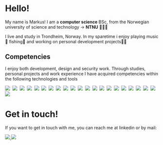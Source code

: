 # Hello!

My name is Markus! I am a <b>computer science</b> BSc, from the Norwegian university of science and technology -> <b>NTNU</b> 👨🏻‍🏫

I live and study in Trondheim, Norway. In my sparetime i enjoy playing music 🎸 fishing🎣 and working on personal development projects🧑‍💻

## Competencies

I enjoy both development, design and security work. Through studies, personal projects and work experience I have acquired competencies within the following technologies and tools

<img src="https://img.shields.io/badge/-Figma-F24E1E?&style=for-the-badge&logo=Figma&logoColor=white" />&nbsp;
<img src="https://img.shields.io/badge/CSS3-1572B6?&style=for-the-badge&logo=CSS3&logoColor=white" />&nbsp;
<img src="https://img.shields.io/badge/sass-CC6699?&style=for-the-badge&logo=sass&logoColor=white" />&nbsp;
<img src="https://img.shields.io/badge/-Tailwind-06B6D4?&style=for-the-badge&logo=Tailwind-css&logoColor=black" />&nbsp;
<img src="https://img.shields.io/badge/-Ant Design-0170FE?&style=for-the-badge&logo=antdesign&logoColor=white" />&nbsp;
<img src="https://img.shields.io/badge/-MUI-007FFF?&style=for-the-badge&logo=MUI&logoColor=white" />&nbsp;
<img src="https://img.shields.io/badge/TypeScript-007ACC?style=for-the-badge&logo=Typescript&logoColor=white" />&nbsp;
<img src="https://img.shields.io/badge/-nuxt-00DC82?&style=for-the-badge&logo=nuxtdotjs&logoColor=black" />&nbsp;
<img src="https://img.shields.io/badge/-Next.js-000000?&style=for-the-badge&logo=Next.js&logoColor=white" />&nbsp;
<img src="https://img.shields.io/badge/-Java-F05032?&style=for-the-badge&logo=Oracle&logoColor=white" />&nbsp;
<img src="https://img.shields.io/badge/-Python-3776AB?&style=for-the-badge&logo=Python&logoColor=white" />&nbsp;
<img src="https://img.shields.io/badge/-Kotlin-7F52FF?&style=for-the-badge&logo=Kotlin&logoColor=white" />&nbsp;
<img src="https://img.shields.io/badge/-KTOR-7F52FF?&style=for-the-badge&logo=Kotlin&logoColor=white" />&nbsp;
<img src="https://img.shields.io/badge/-Django-3776AB?&style=for-the-badge&logo=Django&logoColor=white" />&nbsp;
<img src="https://img.shields.io/badge/-DjangoREST-3776AB?&style=for-the-badge&logo=Django&logoColor=white" />&nbsp;
<img src="https://img.shields.io/badge/-PostgreSQL-4169E1?&style=for-the-badge&logo=PostgreSQL&logoColor=white" />&nbsp;
<img src="https://img.shields.io/badge/-SQLite-003B57?&style=for-the-badge&logo=SQLite&logoColor=white" />&nbsp;
<img src="https://img.shields.io/badge/-Postman-FF6C37?&style=for-the-badge&logo=postman&logoColor=white" />&nbsp;
<img src="https://img.shields.io/badge/-npm-CB3837?&style=for-the-badge&logo=npm&logoColor=white" />&nbsp;
<img src="https://img.shields.io/badge/-Vercel-000000?&style=for-the-badge&logo=Vercel&logoColor=white" />&nbsp;
<img src="https://img.shields.io/badge/-Docker-2496ED?&style=for-the-badge&logo=Docker&logoColor=white" />&nbsp;
<img src="https://img.shields.io/badge/-Git-F05032?&style=for-the-badge&logo=Git&logoColor=white" />&nbsp;

# Get in touch!

If you want to get in touch with me, you can reach me at linkedin or by mail:

<a href="https://www.linkedin.com/in/markus-johansen-64625b208/">
    <img src="https://img.shields.io/badge/linkedin-%230077B5.svg?&style=for-the-badge&logo=linkedin&logoColor=white" />
</a>
<a href="mailto:markusarj@gmail.com">
  <img src="https://img.shields.io/badge/gmail-%23D14836.svg?&style=for-the-badge&logo=gmail&logoColor=white" />
</a>
